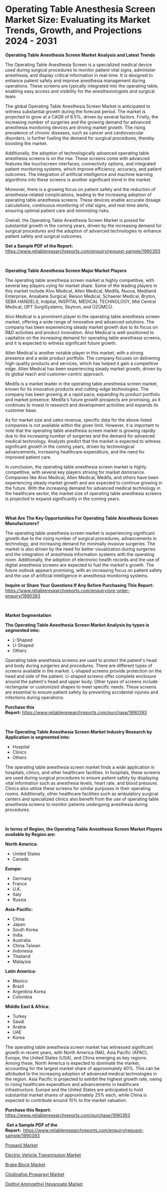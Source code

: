 <p><h1>Operating Table Anesthesia Screen Market Size: Evaluating its Market Trends, Growth, and Projections 2024 - 2031</h1></p><p><strong>Operating Table Anesthesia Screen Market Analysis and Latest Trends</strong></p>
<p><p>The Operating Table Anesthesia Screen is a specialized medical device used during surgical procedures to monitor patient vital signs, administer anesthesia, and display critical information in real-time. It is designed to enhance patient safety and improve anesthesia management during operations. These screens are typically integrated into the operating table, enabling easy access and visibility for the anesthesiologists and surgical team.</p><p>The global Operating Table Anesthesia Screen Market is anticipated to witness substantial growth during the forecast period. The market is projected to grow at a CAGR of 6.5%, driven by several factors. Firstly, the increasing number of surgeries and the growing demand for advanced anesthesia monitoring devices are driving market growth. The rising prevalence of chronic diseases, such as cancer and cardiovascular disorders, is further fueling the demand for surgical procedures, thereby boosting the market.</p><p>Additionally, the adoption of technologically advanced operating table anesthesia screens is on the rise. These screens come with advanced features like touchscreen interfaces, connectivity options, and integrated patient monitoring systems, which improve efficiency, accuracy, and patient outcomes. The integration of artificial intelligence and machine learning algorithms into these screens is another significant trend in the market.</p><p>Moreover, there is a growing focus on patient safety and the reduction of anesthesia-related complications, leading to the increasing adoption of operating table anesthesia screens. These devices enable accurate dosage calculations, continuous monitoring of vital signs, and real-time alerts, ensuring optimal patient care and minimizing risks.</p><p>Overall, the Operating Table Anesthesia Screen Market is poised for substantial growth in the coming years, driven by the increasing demand for surgical procedures and the adoption of advanced technologies to enhance patient safety and surgical outcomes.</p></p>
<p><strong>Get a Sample PDF of the Report:&nbsp;</strong> <a href="https://www.reliableresearchreports.com/enquiry/request-sample/1990393">https://www.reliableresearchreports.com/enquiry/request-sample/1990393</a></p>
<p>&nbsp;</p>
<p><strong>Operating Table Anesthesia Screen Major Market Players</strong></p>
<p><p>The operating table anesthesia screen market is highly competitive, with several key players vying for market share. Some of the leading players in this market include Alvo Medical, Allen Medical, Medifa, Nuova, Mediland Enterprise, Ansabere Surgical, Reison Medical, Schaerer Medical, Bryton, SEBA HANDELS, Indpital, INSPITAL MEDICAL TECHNOLOGY, Mid Central Medical, OPT SurgiSystems, Skytron, and ÜZÜMCÜ.</p><p>Alvo Medical is a prominent player in the operating table anesthesia screen market, offering a wide range of innovative and advanced solutions. The company has been experiencing steady market growth due to its focus on R&D activities and product innovation. Alvo Medical is well-positioned to capitalize on the increasing demand for operating table anesthesia screens, and it is expected to witness significant future growth.</p><p>Allen Medical is another notable player in this market, with a strong presence and a wide product portfolio. The company focuses on delivering high-quality products and services, which has helped it gain a competitive edge. Allen Medical has been experiencing steady market growth, driven by its global reach and customer-centric approach.</p><p>Medifa is a market leader in the operating table anesthesia screen market, known for its innovative products and cutting-edge technologies. The company has been growing at a rapid pace, expanding its product portfolio and market presence. Medifa's future growth prospects are promising, as it continues to invest in research and development activities and expands its customer base.</p><p>As for market size and sales revenue, specific data for the above-listed companies is not available within the given limit. However, it is important to note that the operating table anesthesia screen market is growing rapidly due to the increasing number of surgeries and the demand for advanced medical technology. Analysts predict that the market is expected to witness significant growth in the coming years, driven by technological advancements, increasing healthcare expenditure, and the need for improved patient care.</p><p>In conclusion, the operating table anesthesia screen market is highly competitive, with several key players striving for market dominance. Companies like Alvo Medical, Allen Medical, Medifa, and others have been experiencing steady market growth and are expected to continue growing in the future. With the increasing demand for advanced medical technology in the healthcare sector, the market size of operating table anesthesia screens is projected to expand significantly in the coming years.</p></p>
<p>&nbsp;</p>
<p><strong>What Are The Key Opportunities For Operating Table Anesthesia Screen Manufacturers?</strong></p>
<p><p>The operating table anesthesia screen market is experiencing significant growth due to the rising number of surgical procedures, advancements in technology, and increasing demand for minimally invasive surgeries. The market is also driven by the need for better visualization during surgeries and the integration of anesthesia information systems with the operating room. Additionally, the adoption of electronic health records and the use of digital anesthesia screens are expected to fuel the market's growth. The future outlook appears promising, with an increasing focus on patient safety and the use of artificial intelligence in anesthesia monitoring systems.</p></p>
<p><strong>Inquire or Share Your Questions If Any Before Purchasing This Report:</strong> <a href="https://www.reliableresearchreports.com/enquiry/pre-order-enquiry/1990393">https://www.reliableresearchreports.com/enquiry/pre-order-enquiry/1990393</a></p>
<p>&nbsp;</p>
<p><strong>Market Segmentation</strong></p>
<p><strong>The Operating Table Anesthesia Screen Market Analysis by types is segmented into:</strong></p>
<p><ul><li>L-Shaped</li><li>U-Shaped</li><li>Others</li></ul></p>
<p><p>Operating table anesthesia screens are used to protect the patient's head and body during surgeries and procedures. There are different types of screens available in the market. L-shaped screens provide protection on the head and side of the patient. U-shaped screens offer complete enclosure around the patient's head and upper body. Other types of screens include rectangular or customized shapes to meet specific needs. These screens are essential to ensure patient safety by preventing accidental injuries and infections during operations.</p></p>
<p><strong>Purchase this Report:&nbsp;</strong><a href="https://www.reliableresearchreports.com/purchase/1990393">https://www.reliableresearchreports.com/purchase/1990393</a></p>
<p>&nbsp;</p>
<p><strong>The Operating Table Anesthesia Screen Market Industry Research by Application is segmented into:</strong></p>
<p><ul><li>Hospital</li><li>Clinics</li><li>Others</li></ul></p>
<p><p>The operating table anesthesia screen market finds a wide application in hospitals, clinics, and other healthcare facilities. In hospitals, these screens are used during surgical procedures to ensure patient safety by displaying vital information such as anesthesia levels, heart rate, and blood pressure. Clinics also utilize these screens for similar purposes in their operating rooms. Additionally, other healthcare facilities such as ambulatory surgical centers and specialized clinics also benefit from the use of operating table anesthesia screens to monitor patients undergoing anesthesia during procedures.</p></p>
<p>&nbsp;</p>
<p><strong>In terms of Region, the Operating Table Anesthesia Screen Market Players available by Region are:</strong></p>
<p>
    <p> <strong> North America: </strong>
        <ul>
            <li>United States</li>
            <li>Canada</li>
        </ul>
        </p> 
    <p> <strong> Europe: </strong>
        <ul>
            <li>Germany</li>
            <li>France</li>
            <li>U.K.</li>
            <li>Italy</li>
            <li>Russia</li>
        </ul>
        </p> 
    <p> <strong> Asia-Pacific: </strong>
        <ul>
            <li>China</li>
            <li>Japan</li>
            <li>South Korea</li>
            <li>India</li>
            <li>Australia</li>
            <li>China Taiwan</li>
            <li>Indonesia</li>
            <li>Thailand</li>
            <li>Malaysia</li>
        </ul>
        </p> 
    <p> <strong> Latin America: </strong>
        <ul>
            <li>Mexico</li>
            <li>Brazil</li>
            <li>Argentina Korea</li>
            <li>Colombia</li>
        </ul>
        </p> 
    <p> <strong> Middle East & Africa: </strong>
        <ul>
            <li>Turkey</li>
            <li>Saudi</li>
            <li>Arabia</li>
            <li>UAE</li>
            <li>Korea</li>
        </ul>
    </p>
    </p>
<p><p>The operating table anesthesia screen market has witnessed significant growth in recent years, with North America (NA), Asia Pacific (APAC), Europe, the United States (USA), and China emerging as key regions. Among these, North America is expected to dominate the market, accounting for the largest market share of approximately 40%. This can be attributed to the increasing adoption of advanced medical technologies in the region. Asia Pacific is projected to exhibit the highest growth rate, owing to rising healthcare expenditure and advancements in healthcare infrastructure. Europe and the United States are anticipated to hold substantial market shares of approximately 25% each, while China is expected to contribute around 10% to the market valuation.</p></p>
<p><strong>Purchase this Report: </strong><a href="https://www.reliableresearchreports.com/purchase/1990393">https://www.reliableresearchreports.com/purchase/1990393</a></p>
<p>&nbsp;<strong>Get a Sample PDF of the Report:&nbsp;&nbsp;</strong><a href="https://www.reliableresearchreports.com/enquiry/request-sample/1990393">https://www.reliableresearchreports.com/enquiry/request-sample/1990393</a></p>
<p><strong></strong></p>
<p><p><a href="https://medium.com/@dexterhayes2023/propanil-market-size-reveals-the-best-marketing-channels-in-global-industry-c63e806949bb">Propanil Market</a></p><p><a href="https://medium.com/@katlynbauch/electric-vehicle-transmission-market-outlook-industry-overview-and-forecast-2024-to-2031-45ea582451c4">Electric Vehicle Transmission Market</a></p><p><a href="https://medium.com/@jamesromero59/brake-block-market-insight-market-trends-growth-forecasted-from-2024-to-2031-7b49e65a5f03">Brake Block Market</a></p><p><a href="https://medium.com/@dexterhayes2023/clodinafop-propargyl-market-competitive-analysis-market-trends-and-forecast-to-2031-7ecd48000469">Clodinafop Propargyl Market</a></p><p><a href="https://medium.com/@dexterhayes2023/diethyl-aminoethyl-hexanoate-market-size-cagr-trends-2024-2030-cb42b50b7fd9">Diethyl Aminoethyl Hexanoate Market</a></p></p>